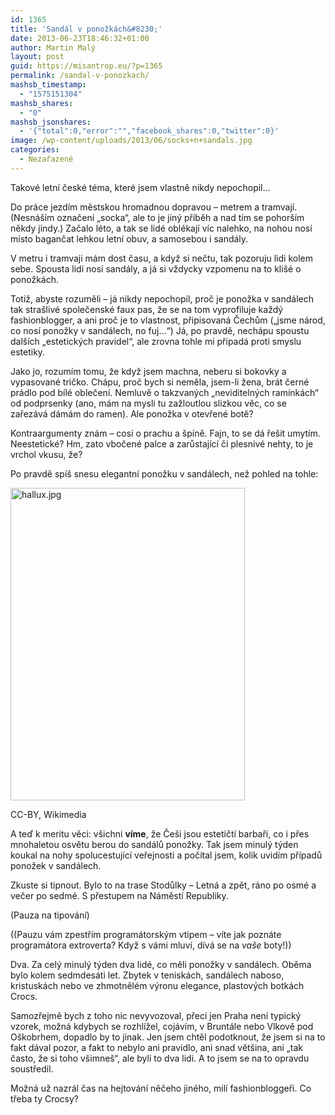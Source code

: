 ```yaml
---
id: 1365
title: 'Sandál v ponožkách&#8230;'
date: 2013-06-23T18:46:32+01:00
author: Martin Malý
layout: post
guid: https://misantrop.eu/?p=1365
permalink: /sandal-v-ponozkach/
mashsb_timestamp:
  - "1575151304"
mashsb_shares:
  - "0"
mashsb_jsonshares:
  - '{"total":0,"error":"","facebook_shares":0,"twitter":0}'
image: /wp-content/uploads/2013/06/socks+n+sandals.jpg
categories:
  - Nezařazené
---
```

Takové letní české téma, které jsem vlastně nikdy nepochopil&#8230;

<!--more-->

Do práce jezdím městskou hromadnou dopravou &#8211; metrem a tramvají. (Nesnáším označení &#8222;socka&#8220;, ale to je jiný příběh a nad tím se pohorším někdy jindy.) Začalo léto, a tak se lidé oblékají víc nalehko, na nohou nosí místo bagančat lehkou letní obuv, a samosebou i sandály.

V metru i tramvaji mám dost času, a když si nečtu, tak pozoruju lidi kolem sebe. Spousta lidí nosí sandály, a já si vždycky vzpomenu na to klišé o ponožkách.

Totiž, abyste rozuměli &#8211; já nikdy nepochopil, proč je ponožka v sandálech tak strašlivé společenské faux pas, že se na tom vyprofiluje každý fashionblogger, a ani proč je to vlastnost, připisovaná Čechům (&#8222;jsme národ, co nosí ponožky v sandálech, no fuj&#8230;&#8220;) Já, po pravdě, nechápu spoustu dalších &#8222;estetických pravidel&#8220;, ale zrovna tohle mi připadá proti smyslu estetiky.

Jako jo, rozumím tomu, že když jsem machna, neberu si bokovky a vypasované tričko. Chápu, proč bych si neměla, jsem-li žena, brát černé prádlo pod bílé oblečení. Nemluvě o takzvaných &#8222;neviditelných ramínkách&#8220; od podprsenky (ano, mám na mysli tu zažloutlou slizkou věc, co se zařezává dámám do ramen). Ale ponožka v otevřené botě?

Kontraargumenty znám &#8211; cosi o prachu a špíně. Fajn, to se dá řešit umytím. Neestetické? Hm, zato vbočené palce a zarůstající či plesnivé nehty, to je vrchol vkusu, že?

Po pravdě spíš snesu elegantní ponožku v sandálech, než pohled na tohle:

<div id="attachment_1367" style="width: 385px" class="wp-caption aligncenter">
  <a href="https://misantrop.eu/wp-content/uploads/2013/06/hallux.jpg.jpg"><img aria-describedby="caption-attachment-1367" class="size-medium wp-image-1367" alt="hallux.jpg" src="https://misantrop.eu/wp-content/uploads/2013/06/hallux.jpg-375x500.jpg" width="375" height="500" srcset="https://misantrop.eu/wp-content/uploads/2013/06/hallux.jpg-375x500.jpg 375w, https://misantrop.eu/wp-content/uploads/2013/06/hallux.jpg-150x200.jpg 150w, https://misantrop.eu/wp-content/uploads/2013/06/hallux.jpg-768x1024.jpg 768w, https://misantrop.eu/wp-content/uploads/2013/06/hallux.jpg.jpg 1200w" sizes="(max-width: 375px) 100vw, 375px" /></a>
  
  <p id="caption-attachment-1367" class="wp-caption-text">
    CC-BY, Wikimedia
  </p>
</div>

<p style="text-align: left;">
  A teď k meritu věci: všichni <strong>víme</strong>, že Češi jsou estetičtí barbaři, co i přes mnohaletou osvětu berou do sandálů ponožky. Tak jsem minulý týden koukal na nohy spolucestující veřejnosti a počítal jsem, kolik uvidím případů ponožek v sandálech.
</p>

Zkuste si tipnout. Bylo to na trase Stodůlky &#8211; Letná a zpět, ráno po osmé a večer po sedmé. S přestupem na Náměstí Republiky.

(Pauza na tipování)

((Pauzu vám zpestřím programátorským vtipem &#8211; víte jak poznáte programátora extroverta? Když s vámi mluví, dívá se na _vaše_ boty!))

Dva. Za celý minulý týden dva lidé, co měli ponožky v sandálech. Oběma bylo kolem sedmdesáti let. Zbytek v teniskách, sandálech naboso, kristuskách nebo ve zhmotnělém výronu elegance, plastových botkách Crocs.

Samozřejmě bych z toho nic nevyvozoval, přeci jen Praha není typický vzorek, možná kdybych se rozhlížel, cojávím, v Bruntále nebo Vlkově pod Oškobrhem, dopadlo by to jinak. Jen jsem chtěl podotknout, že jsem si na to fakt dával pozor, a fakt to nebylo ani pravidlo, ani snad většina, ani &#8222;tak často, že si toho všimneš&#8220;, ale byli to dva lidi. A to jsem se na to opravdu soustředil.

Možná už nazrál čas na hejtování něčeho jiného, milí fashionbloggeři. Co třeba ty Crocsy?

&nbsp;

&nbsp;